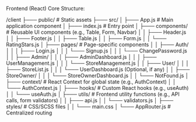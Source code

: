 Frontend (React)
Core Structure:

/client
├─── public/                # Static assets
├─── src/
│   ├─── App.js             # Main application component
│   ├─── index.js           # Entry point
│   ├─── components/        # Reusable UI components (e.g., Table, Form, Navbar)
│   │   ├─── Header.js
│   │   ├─── Footer.js
│   │   ├─── Table.js
│   │   ├─── Form.js
│   │   └─── RatingStars.js
│   ├─── pages/             # Page-specific components
│   │   ├─── Auth/
│   │   │   ├─── Login.js
│   │   │   └─── Signup.js
│   │   │   └─── ChangePassword.js
│   │   ├─── Admin/
│   │   │   ├─── AdminDashboard.js
│   │   │   ├─── UserManagement.js
│   │   │   └─── StoreManagement.js
│   │   ├─── User/
│   │   │   ├─── StoreList.js
│   │   │   └─── UserDashboard.js (Optional, if any)
│   │   ├─── StoreOwner/
│   │   │   └─── StoreOwnerDashboard.js
│   │   └─── NotFound.js
│   ├─── context/           # React Context for global state (e.g., AuthContext)
│   │   └─── AuthContext.js
│   ├─── hooks/             # Custom React hooks (e.g., useAuth)
│   │   └─── useAuth.js
│   ├─── utils/             # Frontend utility functions (e.g., API calls, form validators)
│   │   ├─── api.js
│   │   └─── validators.js
│   ├─── styles/            # CSS/SCSS files
│   │   └─── main.css
│   └─── AppRouter.js       # Centralized routing
